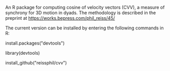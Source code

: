 An R package for computing cosine of velocity vectors (CVV), a measure of synchrony for 3D motion in dyads.
The methodology is described in the preprint at https://works.bepress.com/phil_reiss/45/

The current version can be installed by entering the following commands in R:

install.packages("devtools")

library(devtools)

install_github("reissphil/cvv")

